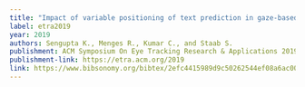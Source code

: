 ```yaml
---
title: "Impact of variable positioning of text prediction in gaze-based text entry"
label: etra2019
year: 2019
authors: Sengupta K., Menges R., Kumar C., and Staab S.
publishment: ACM Symposium On Eye Tracking Research & Applications 2019 (ETRA 2019)
publishment-link: https://etra.acm.org/2019
link: https://www.bibsonomy.org/bibtex/2efc4415989d9c50262544ef08a6ac006
---
```

